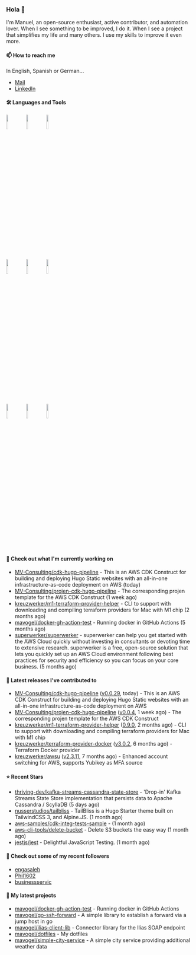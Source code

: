### Hola 👋



I'm Manuel, an open-source enthusiast, active contributor, and automation lover. When I see something to be improved, I do it. When I see a project
that simplifies my life and many others. I use my skills to improve it even more.

#### 📫 How to reach me
In English, Spanish or German...

- [Mail](mailto:mavogel@posteo.de)
- [LinkedIn](https://inkedin.com/in/manuel-vogel)

#### 🛠 Languages and Tools
<p>

  <code><img width="10%" src="https://www.vectorlogo.zone/logos/amazon_aws/amazon_aws-ar21.svg"></code>
  <code><img width="10%" src="https://www.vectorlogo.zone/logos/golang/golang-horizontal.svg"></code>
  <code><img width="10%" src="https://www.vectorlogo.zone/logos/kubernetes/kubernetes-ar21.svg"></code>
  <br />
  <code><img width="10%" src="https://www.vectorlogo.zone/logos/terraformio/terraformio-ar21.svg"></code>
  <code><img width="10%" src="https://www.vectorlogo.zone/logos/python/python-horizontal.svg"></code>
  <code><img width="10%" src="https://www.vectorlogo.zone/logos/typescriptlang/typescriptlang-official.svg"></code>
  <br />
  <code><img width="10%" src="https://www.vectorlogo.zone/logos/docker/docker-ar21.svg"></code>
  <code><img width="10%" src="https://www.vectorlogo.zone/logos/gitlab/gitlab-ar21.svg"></code>
  <code><img width="10%" src="https://www.vectorlogo.zone/logos/nodejs/nodejs-horizontal.svg"></code>
  <br />
 
</p>

#### 👷 Check out what I'm currently working on

- [MV-Consulting/cdk-hugo-pipeline](https://github.com/MV-Consulting/cdk-hugo-pipeline) - This is an AWS CDK Construct for building and deploying Hugo Static websites with an all-in-one infrastructure-as-code deployment on AWS (today)
- [MV-Consulting/projen-cdk-hugo-pipeline](https://github.com/MV-Consulting/projen-cdk-hugo-pipeline) - The corresponding projen template for the AWS CDK Construct (1 week ago)
- [kreuzwerker/m1-terraform-provider-helper](https://github.com/kreuzwerker/m1-terraform-provider-helper) - CLI to support with downloading and compiling terraform providers for Mac with M1 chip (2 months ago)
- [mavogel/docker-gh-action-test](https://github.com/mavogel/docker-gh-action-test) - Running docker in GitHub Actions (5 months ago)
- [superwerker/superwerker](https://github.com/superwerker/superwerker) - superwerker can help you get started with the AWS Cloud quickly without investing in consultants or devoting time to extensive research. superwerker is a free, open-source solution that lets you quickly set up an AWS Cloud environment following best practices for security and efficiency so you can focus on your core business.  (5 months ago)

#### 🔭 Latest releases I've contributed to

- [MV-Consulting/cdk-hugo-pipeline](https://github.com/MV-Consulting/cdk-hugo-pipeline) ([v0.0.29](https://github.com/MV-Consulting/cdk-hugo-pipeline/releases/tag/v0.0.29), today) - This is an AWS CDK Construct for building and deploying Hugo Static websites with an all-in-one infrastructure-as-code deployment on AWS
- [MV-Consulting/projen-cdk-hugo-pipeline](https://github.com/MV-Consulting/projen-cdk-hugo-pipeline) ([v0.0.4](https://github.com/MV-Consulting/projen-cdk-hugo-pipeline/releases/tag/v0.0.4), 1 week ago) - The corresponding projen template for the AWS CDK Construct
- [kreuzwerker/m1-terraform-provider-helper](https://github.com/kreuzwerker/m1-terraform-provider-helper) ([0.9.0](https://github.com/kreuzwerker/m1-terraform-provider-helper/releases/tag/0.9.0), 2 months ago) - CLI to support with downloading and compiling terraform providers for Mac with M1 chip
- [kreuzwerker/terraform-provider-docker](https://github.com/kreuzwerker/terraform-provider-docker) ([v3.0.2](https://github.com/kreuzwerker/terraform-provider-docker/releases/tag/v3.0.2), 6 months ago) - Terraform Docker provider
- [kreuzwerker/awsu](https://github.com/kreuzwerker/awsu) ([v2.3.11](https://github.com/kreuzwerker/awsu/releases/tag/v2.3.11), 7 months ago) - Enhanced account switching for AWS, supports Yubikey as MFA source

#### ⭐ Recent Stars

- [thriving-dev/kafka-streams-cassandra-state-store](https://github.com/thriving-dev/kafka-streams-cassandra-state-store) - &#39;Drop-in&#39; Kafka Streams State Store implementation that persists data to Apache Cassandra / ScyllaDB (5 days ago)
- [nusserstudios/tailbliss](https://github.com/nusserstudios/tailbliss) - TailBliss is a Hugo Starter theme built on TailwindCSS 3, and Alpine.JS. (1 month ago)
- [aws-samples/cdk-integ-tests-sample](https://github.com/aws-samples/cdk-integ-tests-sample) -  (1 month ago)
- [aws-cli-tools/delete-bucket](https://github.com/aws-cli-tools/delete-bucket) - Delete S3 buckets the easy way (1 month ago)
- [jestjs/jest](https://github.com/jestjs/jest) - Delightful JavaScript Testing. (1 month ago)

#### 👯 Check out some of my recent followers

- [engasaleh](https://github.com/engasaleh)
- [Phil1602](https://github.com/Phil1602)
- [businessservic](https://github.com/businessservic)





#### 🌱 My latest projects

- [mavogel/docker-gh-action-test](https://github.com/mavogel/docker-gh-action-test) - Running docker in GitHub Actions
- [mavogel/go-ssh-forward](https://github.com/mavogel/go-ssh-forward) - A simple library to establish a forward via a jump host in go
- [mavogel/ilias-client-lib](https://github.com/mavogel/ilias-client-lib) - Connector library for the Ilias SOAP endpoint
- [mavogel/dotfiles](https://github.com/mavogel/dotfiles) - My dotfiles
- [mavogel/simple-city-service](https://github.com/mavogel/simple-city-service) - A simple city service providing additional weather data
